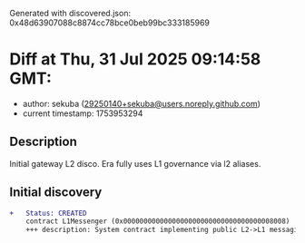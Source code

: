 Generated with discovered.json: 0x48d63907088c8874cc78bce0beb99bc333185969

# Diff at Thu, 31 Jul 2025 09:14:58 GMT:

- author: sekuba (<29250140+sekuba@users.noreply.github.com>)
- current timestamp: 1753953294

## Description

Initial gateway L2 disco. Era fully uses L1 governance via l2 aliases.

## Initial discovery

```diff
+   Status: CREATED
    contract L1Messenger (0x0000000000000000000000000000000000008008)
    +++ description: System contract implementing public L2->L1 messaging functionality. Part of the canonical bridge.
```
